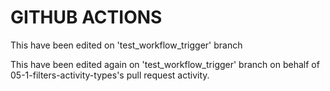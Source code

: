 # GITHUB ACTIONS

This have been edited on 'test_workflow_trigger' branch

This have been edited again on 'test_workflow_trigger' branch on behalf of 05-1-filters-activity-types's pull request activity.
